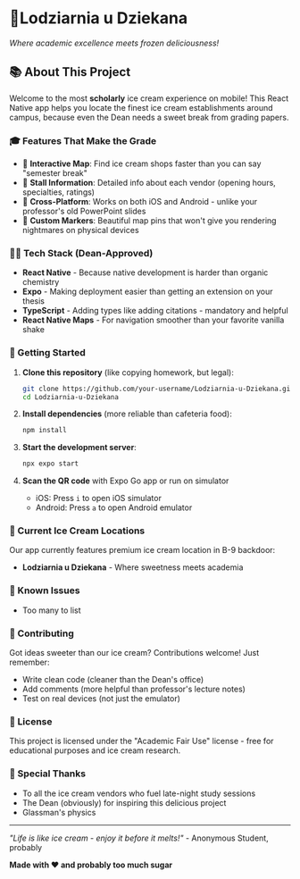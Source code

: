 # 🍦Lodziarnia u Dziekana

*Where academic excellence meets frozen deliciousness!*

## 📚 About This Project

Welcome to the most **scholarly** ice cream experience on mobile! This React Native app helps you locate the finest ice cream establishments around campus, because even the Dean needs a sweet break from grading papers.

### 🎓 Features That Make the Grade

- 📍 **Interactive Map**: Find ice cream shops faster than you can say "semester break"
- 🍨 **Stall Information**: Detailed info about each vendor (opening hours, specialties, ratings)
- 📱 **Cross-Platform**: Works on both iOS and Android - unlike your professor's old PowerPoint slides
- 🎯 **Custom Markers**: Beautiful map pins that won't give you rendering nightmares on physical devices

### 🧑‍🎓 Tech Stack (Dean-Approved)

- **React Native** - Because native development is harder than organic chemistry
- **Expo** - Making deployment easier than getting an extension on your thesis
- **TypeScript** - Adding types like adding citations - mandatory and helpful
- **React Native Maps** - For navigation smoother than your favorite vanilla shake

### 🚀 Getting Started

1. **Clone this repository** (like copying homework, but legal):
   ```bash
   git clone https://github.com/your-username/Lodziarnia-u-Dziekana.git
   cd Lodziarnia-u-Dziekana
   ```

2. **Install dependencies** (more reliable than cafeteria food):
   ```bash
   npm install
   ```

3. **Start the development server**:
   ```bash
   npx expo start
   ```

4. **Scan the QR code** with Expo Go app or run on simulator
   - iOS: Press `i` to open iOS simulator
   - Android: Press `a` to open Android emulator


### 🍦 Current Ice Cream Locations

Our app currently features premium ice cream location in B-9 backdoor:
- **Lodziarnia u Dziekana** - Where sweetness meets academia

### 🐛 Known Issues

- Too many to list

### 🤝 Contributing

Got ideas sweeter than our ice cream? Contributions welcome! Just remember:
- Write clean code (cleaner than the Dean's office)
- Add comments (more helpful than professor's lecture notes)
- Test on real devices (not just the emulator)

### 📄 License

This project is licensed under the "Academic Fair Use" license - free for educational purposes and ice cream research.

### 🎉 Special Thanks

- To all the ice cream vendors who fuel late-night study sessions
- The Dean (obviously) for inspiring this delicious project
- Glassman's physics

---

*"Life is like ice cream - enjoy it before it melts!"* - Anonymous Student, probably

**Made with ❤️ and probably too much sugar**
